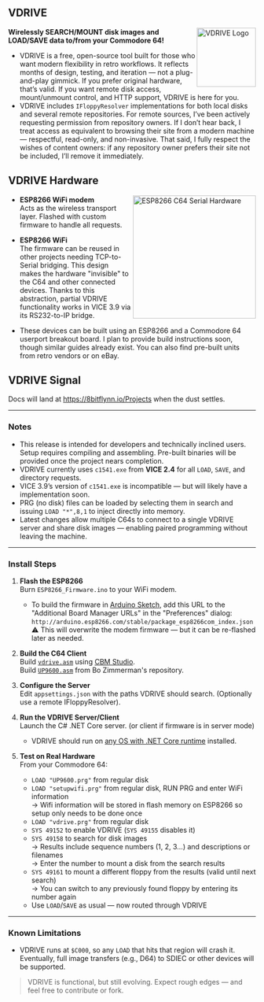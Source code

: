 ## VDRIVE
<img src="https://8bitflynn.io/Resources/Images/VDRIVE.png" alt="VDRIVE Logo" width="120" align="right"/>

**Wirelessly SEARCH/MOUNT disk images and LOAD/SAVE data to/from your Commodore 64!**

- VDRIVE is a free, open-source tool built for those who want modern flexibility in retro workflows. It reflects months of design, testing, and iteration — not a plug-and-play gimmick. If you prefer original hardware, that’s valid. If you want remote disk access, mount/unmount control, and HTTP support, VDRIVE is here for you.
- VDRIVE includes `IFloppyResolver` implementations for both local disks and several remote repositories. For remote sources, I’ve been actively requesting permission from repository owners. If I don’t hear back, I treat access as equivalent to browsing their site from a modern machine — respectful, read-only, and non-invasive. That said, I fully respect the wishes of content owners: if any repository owner prefers their site not be included, I’ll remove it immediately.

## VDRIVE Hardware

<img src="https://8bitflynn.io/Resources/Images/ESP8266_C64_SerialHardware.jpg" alt="ESP8266 C64 Serial Hardware" width="250" align="right"/>

- **ESP8266 WiFi modem**  
  Acts as the wireless transport layer. Flashed with custom firmware to handle all requests.

- **ESP8266 WiFi**  
  The firmware can be reused in other projects needing TCP-to-Serial bridging. This design makes the hardware "invisible" to the C64 and other connected devices. Thanks to this abstraction, partial VDRIVE functionality works in VICE 3.9 via its RS232-to-IP bridge.

- These devices can be built using an ESP8266 and a Commodore 64 userport breakout board. I plan to provide build instructions soon, though similar guides already exist. You can also find pre-built units from retro vendors or on eBay.

## VDRIVE Signal

Docs will land at <a href="https://8bitflynn.io/Projects" target="_blank">https://8bitflynn.io/Projects</a> when the dust settles.

---

### Notes

- This release is intended for developers and technically inclined users. Setup requires compiling and assembling. Pre-built binaries will be provided once the project nears completion.
- VDRIVE currently uses `c1541.exe` from **VICE 2.4** for all `LOAD`, `SAVE`, and directory requests.
- VICE 3.9’s version of `c1541.exe` is incompatible — but will likely have a implementation soon.
- PRG (no disk) files can be loaded by selecting them in search and issuing `LOAD "*",8,1` to inject directly into memory.
- Latest changes allow multiple C64s to connect to a single VDRIVE server and share disk images — enabling paired programming without leaving the machine.

---

### Install Steps

1. **Flash the ESP8266**  
   Burn `ESP8266_Firmware.ino` to your WiFi modem. 
   - To build the firmware in [Arduino Sketch](https://www.arduino.cc/en/software/), add this URL to the "Additional Board Manager URLs" in the "Preferences" dialog:  
     `http://arduino.esp8266.com/stable/package_esp8266com_index.json`  
   ⚠️ This will overwrite the modem firmware — but it can be re-flashed later as needed.

2. **Build the C64 Client**  
   Build [`vdrive.asm`](https://github.com/8bitflynn/VDRIVE/blob/master/vdrive.asm) using [CBM Studio](https://www.ajordison.co.uk/download.html).  
   Build [`UP9600.asm`](https://github.com/bozimmerman/Zimodem/blob/master/cbm8bit/src/up9600.asm) from Bo Zimmerman's repository.

3. **Configure the Server**  
   Edit `appsettings.json` with the paths VDRIVE should search. (Optionally use a remote IFloppyResolver).

4. **Run the VDRIVE Server/Client**  
   Launch the C# .NET Core server. (or client if firmware is in server mode)
     - VDRIVE should run on <a href="https://github.com/dotnet/core/blob/main/release-notes/8.0/supported-os.md" target="_blank">any OS with .NET Core runtime</a> installed.

5. **Test on Real Hardware**  
   From your Commodore 64:  
   - `LOAD "UP9600.prg"` from regular disk
   - `LOAD "setupwifi.prg"` from regular disk, RUN PRG and enter WiFi information    
     → Wifi information will be stored in flash memory on ESP8266 so setup only needs to be done once   
   - `LOAD "vdrive.prg"` from regular disk  
   - `SYS 49152` to enable VDRIVE (`SYS 49155` disables it)
   - `SYS 49158` to search for disk images  
     → Results include sequence numbers (1, 2, 3…) and descriptions or filenames  
     → Enter the number to mount a disk from the search results  
   - `SYS 49161` to mount a different floppy from the results (valid until next search)  
     → You can switch to any previously found floppy by entering its number again  
   - Use `LOAD`/`SAVE` as usual — now routed through VDRIVE

---

### Known Limitations

- VDRIVE runs at `$C000`, so any `LOAD` that hits that region will crash it. Eventually, full image transfers (e.g., D64) to SDIEC or other devices will be supported.

> VDRIVE is functional, but still evolving. Expect rough edges — and feel free to contribute or fork.
